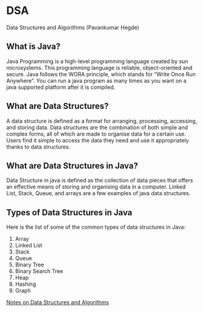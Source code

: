 # DSA
Data Structures and Algorithms (Pavankumar Hegde)

## What is Java?


Java Programming is a high-level programming language created by sun microsystems. This programming language is reliable, object-oriented and secure. Java follows the WORA principle, which stands for “Write Once Run Anywhere”. You can run a java program as many times as you want on a java supported platform after it is compiled. 

## What are Data Structures?

A data structure is defined as a format for arranging, processing, accessing, and storing data. Data structures are the combination of both simple and complex forms, all of which are made to organise data for a certain use. Users find it simple to access the data they need and use it appropriately thanks to data structures.

## What are Data Structures in Java?

Data Structure in java is defined as the collection of data pieces that offers an effective means of storing and organising data in a computer. Linked List, Stack, Queue, and arrays are a few examples of java data structures.

## Types of Data Structures in Java
Here is the list of some of the common types of data structures in Java:

1) Array
2) Linked List
3) Stack 
4) Queue
5) Binary Tree
6) Binary Search Tree
7) Heap
8) Hashing 
9) Graph




[Notes on Data Structures and Algorithms](https://github.com/coding-guru-org/DSA_in_JAVA/blob/main/README.md)
